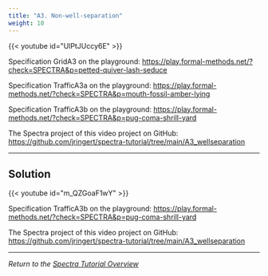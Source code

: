 ```yaml
---
title: "A3. Non-well-separation"
weight: 10
---
```


{{< youtube id="UlPtJUccy6E" >}}

Specification GridA3 on the playground: https://play.formal-methods.net/?check=SPECTRA&p=petted-quiver-lash-seduce

Specification TrafficA3a on the playground:
https://play.formal-methods.net/?check=SPECTRA&p=mouth-fossil-amber-lying

Specification TrafficA3b on the playground:
https://play.formal-methods.net/?check=SPECTRA&p=pug-coma-shrill-yard

The Spectra project of this video project on GitHub: https://github.com/jringert/spectra-tutorial/tree/main/A3_wellseparation

---

## Solution

{{< youtube id="m_QZGoaF1wY" >}}

Specification TrafficA3b on the playground:
https://play.formal-methods.net/?check=SPECTRA&p=pug-coma-shrill-yard

The Spectra project of this video project on GitHub: https://github.com/jringert/spectra-tutorial/tree/main/A3_wellseparation

---

*Return to the [Spectra Tutorial Overview](/gse/tutorials/spectra/)*  